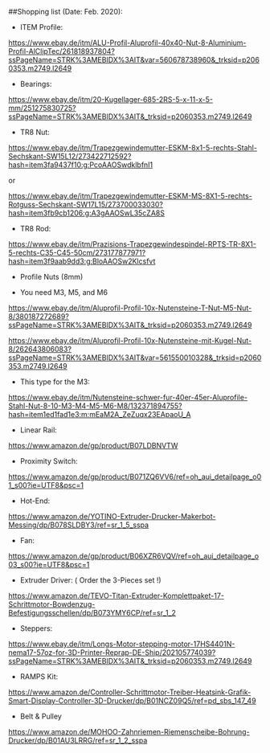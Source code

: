 ##Shopping list (Date: Feb. 2020):

- ITEM Profile:

https://www.ebay.de/itm/ALU-Profil-Aluprofil-40x40-Nut-8-Aluminium-Profil-AlClipTec/261818937804?ssPageName=STRK%3AMEBIDX%3AIT&var=560678738960&_trksid=p2060353.m2749.l2649

- Bearings:

https://www.ebay.de/itm/20-Kugellager-685-2RS-5-x-11-x-5-mm/251275830725?ssPageName=STRK%3AMEBIDX%3AIT&_trksid=p2060353.m2749.l2649

- TR8 Nut:

https://www.ebay.de/itm/Trapezgewindemutter-ESKM-8x1-5-rechts-Stahl-Sechskant-SW15L12/273422712592?hash=item3fa9437f10:g:PcoAAOSwdklbfnI1

or

https://www.ebay.de/itm/Trapezgewindemutter-ESKM-MS-8X1-5-rechts-Rotguss-Sechskant-SW17L15/273700033030?hash=item3fb9cb1206:g:A3gAAOSwL35cZA8S

- TR8 Rod: 

https://www.ebay.de/itm/Prazisions-Trapezgewindespindel-RPTS-TR-8X1-5-rechts-C35-C45-50cm/273177877971?hash=item3f9aab9dd3:g:BloAAOSw2Klcsfvt

- Profile Nuts (8mm) 

* You need M3, M5, and M6

https://www.ebay.de/itm/Aluprofil-Profil-10x-Nutensteine-T-Nut-M5-Nut-8/380187272689?ssPageName=STRK%3AMEBIDX%3AIT&_trksid=p2060353.m2749.l2649

https://www.ebay.de/itm/Aluprofil-Profil-10x-Nutensteine-mit-Kugel-Nut-8/262643806083?ssPageName=STRK%3AMEBIDX%3AIT&var=561550010328&_trksid=p2060353.m2749.l2649

* This type for the M3:

https://www.ebay.de/itm/Nutensteine-schwer-fur-40er-45er-Aluprofile-Stahl-Nut-8-10-M3-M4-M5-M6-M8/132371894755?hash=item1ed1fad1e3:m:mEaM2A_ZeZuqx23EApaoU_A

- Linear Rail:

https://www.amazon.de/gp/product/B07LDBNVTW  

- Proximity Switch:

https://www.amazon.de/gp/product/B071ZQ6VV6/ref=oh_aui_detailpage_o01_s00?ie=UTF8&psc=1

- Hot-End:

https://www.amazon.de/YOTINO-Extruder-Drucker-Makerbot-Messing/dp/B078SLDBY3/ref=sr_1_5_sspa

- Fan:

https://www.amazon.de/gp/product/B06XZR6VQV/ref=oh_aui_detailpage_o03_s00?ie=UTF8&psc=1

- Extruder Driver: ( Order the 3-Pieces set !)

https://www.amazon.de/TEVO-Titan-Extruder-Komplettpaket-17-Schrittmotor-Bowdenzug-Befestigungsschellen/dp/B073YMY6CP/ref=sr_1_2

- Steppers:

https://www.ebay.de/itm/Longs-Motor-stepping-motor-17HS4401N-nema17-57oz-for-3D-Printer-Reprap-DE-Ship/202105774039?ssPageName=STRK%3AMEBIDX%3AIT&_trksid=p2060353.m2749.l2649

- RAMPS Kit:

https://www.amazon.de/Controller-Schrittmotor-Treiber-Heatsink-Grafik-Smart-Display-Controller-3D-Drucker/dp/B01NCZ09Q5/ref=pd_sbs_147_49

- Belt & Pulley

https://www.amazon.de/MOHOO-Zahnriemen-Riemenscheibe-Bohrung-Drucker/dp/B01AU3LRRG/ref=sr_1_2_sspa
